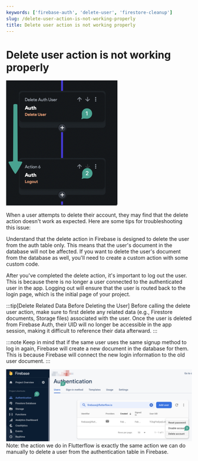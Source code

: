 ```yaml
---
keywords: ['firebase-auth', 'delete-user', 'firestore-cleanup']
slug: /delete-user-action-is-not-working-properly
title: Delete user action is not working properly
---
```

# Delete user action is not working properly

![](../assets/20250430121300815719.png)

When a user attempts to delete their account, they may find that the delete action doesn't work as expected. Here are some tips for troubleshooting this issue:

Understand that the delete action in Firebase is designed to delete the user from the auth table only. This means that the user's document in the database will not be affected. If you want to delete the user's document from the database as well, you'll need to create a custom action with some custom code.

After you've completed the delete action, it's important to log out the user. This is because there is no longer a user connected to the authenticated user in the app. Logging out will ensure that the user is routed back to the login page, which is the initial page of your project.

:::tip[Delete Related Data Before Deleting the User]
Before calling the delete user action, make sure to first delete any related data (e.g., Firestore documents, Storage files) associated with the user. Once the user is deleted from Firebase Auth, their UID will no longer be accessible in the app session, making it difficult to reference their data afterward.
:::

:::note
Keep in mind that if the same user uses the same signup method to log in again, Firebase will create a new document in the database for them. This is because Firebase will connect the new login information to the old user document. 
:::


![](../assets/20250430121301101693.png)Note: the action we do in Flutterflow is exactly the same action we can do manually to delete a user from the authentication table in Firebase.

​